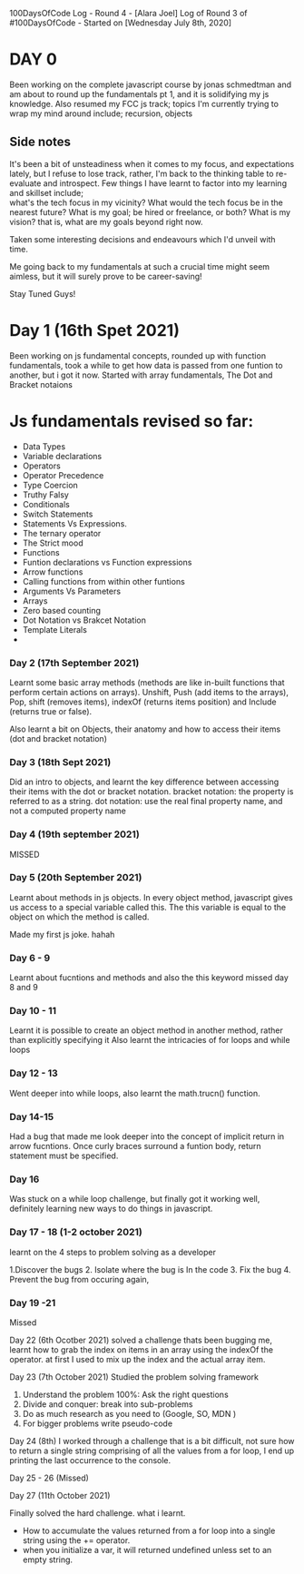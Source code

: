 100DaysOfCode Log - Round 4 - [Alara Joel]
Log of Round 3 of #100DaysOfCode - Started on [Wednesday July 8th, 2020]


# DAY 0
Been working on the complete javascript course by jonas schmedtman  and am about to round up the fundamentals pt 1, and it is solidifying my js knowledge. Also resumed my FCC js track; topics I'm currently trying to wrap my mind around include; recursion, objects

## Side notes

It's been a bit of unsteadiness when it comes to my focus, and expectations lately, but I refuse to lose track, rather, I'm back to the thinking table to re-evaluate and introspect.
Few things I have learnt to factor into my learning and skillset include;  
what's the tech focus in my vicinity?
What would the tech focus be in the nearest future?
What is my goal; be hired or freelance, or both?
What is my vision? that is, what are my goals beyond right now.

Taken some interesting decisions and endeavours which I'd unveil with time.

Me going back to my fundamentals at such a crucial time might seem aimless, but it will surely prove to be career-saving!

Stay Tuned Guys!




# Day 1 (16th Spet 2021)
Been working on js fundamental concepts, rounded up with function fundamentals, took a while to get how data is passed from one funtion to another, but i got it now. Started with array fundamentals, The Dot and Bracket notaions


# Js fundamentals revised so far:
- Data Types
- Variable declarations
- Operators
- Operator Precedence
- Type Coercion
- Truthy Falsy
- Conditionals 
- Switch Statements
- Statements Vs Expressions.
- The ternary operator
- The Strict mood
- Functions 
- Funtion declarations vs Function expressions
- Arrow functions
- Calling functions from within other funtions 
- Arguments Vs Parameters
- Arrays 
- Zero based counting
- Dot Notation vs  Brakcet Notation
- Template Literals
- 





### Day 2 (17th September 2021)
Learnt some basic array methods (methods are like in-built functions that perform certain actions on arrays).
Unshift,  Push (add items to the arrays), Pop, shift (removes items), indexOf (returns items position) and Include (returns true or false).

Also learnt a bit on Objects, their anatomy and how to access their items (dot and bracket notation)

### Day 3 (18th Sept 2021)
Did an intro to objects, and learnt the key difference between accessing their items with the dot or bracket notation. 
 bracket notation:  the property is referred to as a string.
 dot notation: use the real final property name, and not a computed property name


### Day 4 (19th september 2021)
MISSED


### Day 5 (20th September 2021)

Learnt about methods in js objects. In every object method, javascript gives us access to a special variable called this. The this variable is equal to the object on which the method is called.



Made my first js joke. hahah 



### Day 6 - 9
Learnt about fucntions and methods and also the this keyword
missed day 8 and 9



### Day 10 - 11
Learnt it is possible to create an object  method in another method, rather than explicitly specifying it
Also learnt the intricacies of for loops and while loops


### Day 12 - 13
Went deeper into while loops, also learnt the math.trucn() function.


### Day 14-15
 Had a bug that made me look deeper into the concept of implicit return in arrow fucntions. Once curly braces surround a funtion body, return statement must be specified.
 
 
 ### Day 16
 
 Was stuck on a while loop challenge, but finally got it working well, definitely learning new ways to do things in javascript.
 
 
 ### Day 17 - 18 (1-2 october 2021)
 learnt on the 4 steps to problem solving as a developer
 
 1.Discover the bugs
 2. Isolate where the bug is In the code
 3. Fix the bug
 4. Prevent the bug from occuring again,
 
 
 ### Day 19 -21
 Missed
 
 
 Day 22 (6th Ocotber 2021)
 solved a challenge thats been bugging me, learnt how to grab the index on items in an array using the indexOf the operator. at first I used to mix up the index and the actual array item.
 
 
 Day 23 (7th October 2021)
 Studied the problem solving framework
 1.  Understand the problem 100%: Ask the right questions
2. Divide and conquer: break into sub-problems
3. Do as much research as you need to (Google, SO, MDN )
4. For bigger problems write pseudo-code
 
 
 Day 24 (8th)
I worked through a challenge that is a bit difficult, not sure how to return a single string comprising of all the values from a for loop, I end up printing the last occurrence to the console.
 

Day 25 - 26 (Missed)

Day 27 (11th October 2021)

Finally solved the hard challenge. what i learnt.
* How to accumulate the values returned from a for loop into a single string using the += operator.
* when you initialize a var, it will returned undefined unless set to an empty string.







